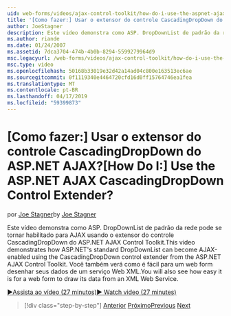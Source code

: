 ```yaml
---
uid: web-forms/videos/ajax-control-toolkit/how-do-i-use-the-aspnet-ajax-cascadingdropdown-control-extender
title: '[Como fazer:] Usar o extensor do controle CascadingDropDown do ASP.NET AJAX? | Microsoft Docs'
author: JoeStagner
description: Este vídeo demonstra como ASP. DropDownList de padrão da rede pode se tornar habilitado para AJAX usando o extensor do controle CascadingDropDown do Contro de AJAX do ASP.NET...
ms.author: riande
ms.date: 01/24/2007
ms.assetid: 7dca3704-474b-4b0b-8294-5599279964d9
msc.legacyurl: /web-forms/videos/ajax-control-toolkit/how-do-i-use-the-aspnet-ajax-cascadingdropdown-control-extender
msc.type: video
ms.openlocfilehash: 50168b33019e32d42a14ad04c800e163513ec6ae
ms.sourcegitcommit: 0f1119340e4464720cfd16d0ff15764746ea1fea
ms.translationtype: MT
ms.contentlocale: pt-BR
ms.lasthandoff: 04/17/2019
ms.locfileid: "59399873"
---
```

# <a name="how-do-i-use-the-aspnet-ajax-cascadingdropdown-control-extender"></a><span data-ttu-id="c96ab-104">[Como fazer:] Usar o extensor do controle CascadingDropDown do ASP.NET AJAX?</span><span class="sxs-lookup"><span data-stu-id="c96ab-104">[How Do I:] Use the ASP.NET AJAX CascadingDropDown Control Extender?</span></span>

<span data-ttu-id="c96ab-105">por [Joe Stagner](https://github.com/JoeStagner)</span><span class="sxs-lookup"><span data-stu-id="c96ab-105">by [Joe Stagner](https://github.com/JoeStagner)</span></span>

<span data-ttu-id="c96ab-106">Este vídeo demonstra como ASP. DropDownList de padrão da rede pode se tornar habilitado para AJAX usando o extensor do controle CascadingDropDown do ASP.NET AJAX Control Toolkit.</span><span class="sxs-lookup"><span data-stu-id="c96ab-106">This video demonstrates how ASP.NET's standard DropDownList can become AJAX-enabled using the CascadingDropDown control extender from the ASP.NET AJAX Control Toolkit.</span></span> <span data-ttu-id="c96ab-107">Você também verá como é fácil para um web form desenhar seus dados de um serviço Web XML.</span><span class="sxs-lookup"><span data-stu-id="c96ab-107">You will also see how easy it is for a web form to draw its data from an XML Web Service.</span></span>

[<span data-ttu-id="c96ab-108">&#9654;Assista ao vídeo (27 minutos)</span><span class="sxs-lookup"><span data-stu-id="c96ab-108">&#9654; Watch video (27 minutes)</span></span>](https://channel9.msdn.com/Blogs/ASP-NET-Site-Videos/how-do-i-use-the-aspnet-ajax-cascadingdropdown-control-extender)

> [!div class="step-by-step"]
> <span data-ttu-id="c96ab-109">[Anterior](how-do-i-get-started-with-the-aspnet-ajax-control-toolkit.md)
> [Próximo](how-do-i-use-the-aspnet-ajax-textboxwatermark-control-extender.md)</span><span class="sxs-lookup"><span data-stu-id="c96ab-109">[Previous](how-do-i-get-started-with-the-aspnet-ajax-control-toolkit.md)
[Next](how-do-i-use-the-aspnet-ajax-textboxwatermark-control-extender.md)</span></span>
